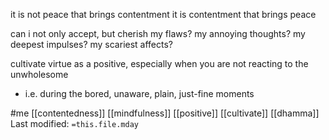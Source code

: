  it is not peace that brings contentment
it is contentment that brings peace

can i not only accept, but cherish my flaws? my annoying thoughts? my deepest impulses? my scariest affects?

cultivate virtue as a positive, especially when you are not reacting to the unwholesome
- i.e. during the bored, unaware, plain, just-fine moments


#me  [[contentedness]]   [[mindfulness]]   [[positive]]   [[cultivate]]   [[dhamma]]
Last modified: `=this.file.mday`